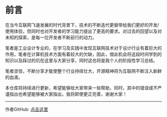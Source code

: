 # 前言

在当今互联网飞速发展的时代背景下，技术的不断迭代更替带给我们更好的开发/使用体验，但同时也对开发者的学习能力提出了更高的要求。对过去的回望以及对未知的探索，是每一位开发者不断前行的动力。

笔者是工业设计专业的，在学习及实践中发现互联网技术对于设计行业有着巨大的作用，笔者在计算机技术方面有着较大的欠缺，因此，借此机会将这段时间学到的知识以及踩过的坑在这里与大家分享，同时这也将是我个人的阶段性学习总结。

笔者坚信，不断分享才能使整个行业持续壮大，开源精神将为互联网不断注入新鲜的血液。

本仓库将持续进行更新，希望能够给大家带来一些帮助，同时，其中的错误或不严谨指出也希望能够被大家指出，我将即使更正完善，谢谢大家！

<hr/>

作者GitHub: <a href="https://github.com/xiecangfeng">点击这里</a>